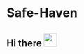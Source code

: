 # Safe-Haven
## Hi there <img src="https://raw.githubusercontent.com/MartinHeinz/MartinHeinz/master/wave.gif" width="30px">
